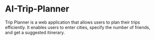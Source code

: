 # AI-Trip-Planner
Trip Planner is a web application that allows users to plan their trips efficiently. It enables users to enter cities, specify the number of friends, and get a suggested itinerary.
